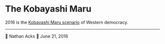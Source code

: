 # The Kobayashi Maru

2016 is the [Kobayashi Maru scenario](https://en.m.wikipedia.org/wiki/Kobayashi_Maru) of Western democracy.

- - - -

👤 Nathan Acks
📅 June 21, 2016
